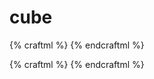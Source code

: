# cube

{% craftml %}
<craft>
    <cube></cube>
</craft>
{% endcraftml %}


{% craftml %}
<craft>
    <cube size="40 20 10"></cube>
</craft>
{% endcraftml %}
